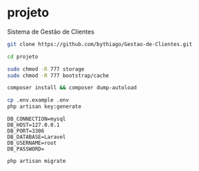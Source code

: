 # projeto
Sistema de Gestão de Clientes

``` bash
git clone https://github.com/bythiago/Gestao-de-Clientes.git
```

``` bash
cd projeto
```

``` bash
sudo chmod -R 777 storage
sudo chmod -R 777 bootstrap/cache
```

``` bash
composer install && composer dump-autoload
```

``` bash
cp .env.example .env
php artisan key:generate
```

``` text
DB_CONNECTION=mysql
DB_HOST=127.0.0.1
DB_PORT=3306
DB_DATABASE=Laravel
DB_USERNAME=root
DB_PASSWORD=
```

``` bash
php artisan migrate
```
